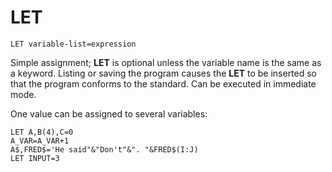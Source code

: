 # LET

`LET variable-list=expression`

Simple assignment; **LET** is optional unless the variable name is the same as a keyword. Listing or saving the program causes the **LET** to be inserted so that the program conforms to the standard. Can be executed in immediate mode.

One value can be assigned to several variables:

`LET A,B(4),C=0`  
`A_VAR=A_VAR+1`  
`A$,FRED$='He said"&"Don't"&". "&FRED$(I:J)`  
`LET INPUT=3`  

